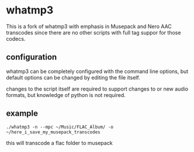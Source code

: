 # whatmp3

This is a fork of whatmp3 with emphasis in Musepack and Nero AAC transcodes since there are no other scripts with full tag suppor for those codecs.


## configuration

whatmp3 can be completely configured with the command line options, but
default options can be changed by editing the file itself.

changes to the script itself are required to support changes to or new
audio formats, but knowledge of python is not required.

## example

	./whatmp3 -n --mpc ~/Music/FLAC_Album/ -o ~/here_i_save_my_musepack_transcodes

this will transcode a flac folder to musepack
